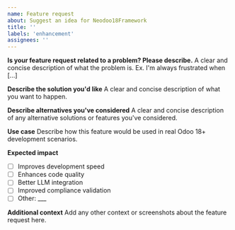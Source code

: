```yaml
---
name: Feature request
about: Suggest an idea for Neodoo18Framework
title: ''
labels: 'enhancement'
assignees: ''
---
```


**Is your feature request related to a problem? Please describe.**
A clear and concise description of what the problem is. Ex. I'm always frustrated when [...]

**Describe the solution you'd like**
A clear and concise description of what you want to happen.

**Describe alternatives you've considered**
A clear and concise description of any alternative solutions or features you've considered.

**Use case**
Describe how this feature would be used in real Odoo 18+ development scenarios.

**Expected impact**
- [ ] Improves development speed
- [ ] Enhances code quality
- [ ] Better LLM integration
- [ ] Improved compliance validation
- [ ] Other: ___

**Additional context**
Add any other context or screenshots about the feature request here.
